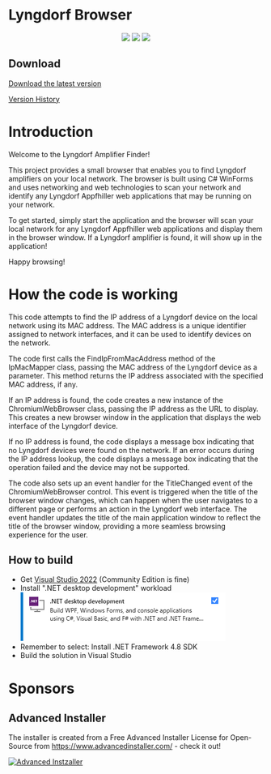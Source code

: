 # Lyngdorf Browser

<p align="center">
  <a href="https://github.com/michaelmsonne/LyngdorfBrowser"><img src="https://img.shields.io/github/languages/top/michaelmsonne/LyngdorfBrowser.svg"></a>
  <a href="https://github.com/michaelmsonne/LyngdorfBrowser"><img src="https://img.shields.io/github/languages/code-size/michaelmsonne/LyngdorfBrowser.svg"></a>
  <a href="https://github.com/michaelmsonne/LyngdorfBrowser"><img src="https://img.shields.io/github/downloads/michaelmsonne/LyngdorfBrowser/total.svg"></a>
</p>

## Download

[Download the latest version](../../releases/latest)

[Version History](CHANGELOG.md)

# Introduction 
Welcome to the Lyngdorf Amplifier Finder!

This project provides a small browser that enables you to find Lyngdorf amplifiers on your local network. The browser is built using C# WinForms and uses networking and web technologies to scan your network and identify any Lyngdorf Appfhiller web applications that may be running on your network.

To get started, simply start the application and the browser will scan your local network for any Lyngdorf Appfhiller web applications and display them in the browser window. If a Lyngdorf amplifier is found, it will show up in the application!

Happy browsing!

# How the code is working
This code attempts to find the IP address of a Lyngdorf device on the local network using its MAC address. The MAC address is a unique identifier assigned to network interfaces, and it can be used to identify devices on the network.

The code first calls the FindIpFromMacAddress method of the IpMacMapper class, passing the MAC address of the Lyngdorf device as a parameter. This method returns the IP address associated with the specified MAC address, if any.

If an IP address is found, the code creates a new instance of the ChromiumWebBrowser class, passing the IP address as the URL to display. This creates a new browser window in the application that displays the web interface of the Lyngdorf device.

If no IP address is found, the code displays a message box indicating that no Lyngdorf devices were found on the network. If an error occurs during the IP address lookup, the code displays a message box indicating that the operation failed and the device may not be supported.

The code also sets up an event handler for the TitleChanged event of the ChromiumWebBrowser control. This event is triggered when the title of the browser window changes, which can happen when the user navigates to a different page or performs an action in the Lyngdorf web interface. The event handler updates the title of the main application window to reflect the title of the browser window, providing a more seamless browsing experience for the user.

## How to build

- Get [Visual Studio 2022](https://visualstudio.microsoft.com/vs/community/) (Community Edition is fine)
- Install ".NET desktop development" workload  
  ![dotnet-desktop-develoment.png](docs/dotnet-desktop-develoment.png)
- Remember to select: Install .NET Framework 4.8 SDK
- Build the solution in Visual Studio

# Sponsors
## Advanced Installer
The installer is created from a Free Advanced Installer License for Open-Source from <a href="https://www.advancedinstaller.com/" target="_blank">https://www.advancedinstaller.com/</a> - check it out!

[<img src="https://cdn.advancedinstaller.com/svg/pressinfo/AiLogoColor.svg" title="Advanced Installer" alt="Advanced Instzaller" height="120"/>](https://www.advancedinstaller.com/)